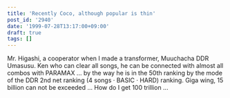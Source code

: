 ```yaml
---
title: 'Recently Coco, although popular is thin'
post_id: '2940'
date: '1999-07-28T13:17:00+09:00'
draft: true
tags: []
---
```


Mr. Higashi, a cooperator when I made a transformer, Muuchacha DDR Umasusu. Ken who can clear all songs, he can be connected with almost all combos with PARAMAX ... by the way he is in the 50th ranking by the mode of the DDR 2nd net ranking (4 songs · BASIC · HARD) ranking. Giga wing, 15 billion can not be exceeded ... How do I get 100 trillion ...

